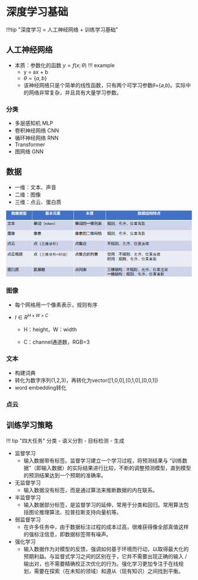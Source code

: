# 深度学习基础

!!!tip "深度学习 = 人工神经网络 + 训练学习基础"

## 人工神经网络

- 本质：参数化的函数 $y=f(x;\theta)$ 
	!!! example
	- y = ax + b
	- $\theta=\{a,b\}$
	- 该神经网络只是个简单的线性函数，只有两个可学习参数𝜃={𝑎,𝑏}。实际中的网络非常复杂，并且具有大量学习参数。

### 分类

- 多层感知机 MLP
- 卷积神经网络 CNN
- 循环神经网络 RNN
- Transformer
- 图网络 GNN

## 数据

* 一维：文本、声音
* 二维：图像
* 三维：点云、蛋白质

![image-20230707134336518](./assets/image-20230707134336518.png)

### 图像

* 每个网格用一个像素表示，规则有序

* $I \in R^{H\times W\times C}$

  * H：height，W：width

  * C：channel通道数，RGB=3

### 文本

* 构建词典
* 转化为数字序列(1,2,3)，再转化为vector([1,0,0],[0,1,0],[0,0,1])
* word embedding转化

### 点云

## 训练学习策略

!!! tip "四大任务"
	分类 - 语义分割 - 目标检测 - 生成

- 监督学习
    - 输入数据带有标签。监督学习建立一个学习过程，将预测结果与 “训练数据”（即输入数据）的实际结果进行比较，不断的调整预测模型，直到模型的预测结果达到一个预期的准确率。 
- 无监督学习
    - 输入数据没有标签，而是通过算法来推断数据的内在联系。 
- 半监督学习
    - 输入数据部分标签，是监督学习的延伸，常用于分类和回归。常用算法包括图论推理算法、拉普拉斯支持向量机等。
- 弱监督学习
    - 在许多任务中，由于数据标注过程的成本过高，很难获得像全部真值这样的强标注信息，即数据标签带有噪声。
- 强化学习
    - 输入数据作为对模型的反馈，强调如何基于环境而行动，以取得最大化的预期利益。与监督式学习之间的区别在于，它并不需要出现正确的输入 / 输出对，也不需要精确校正次优化的行为。强化学习更加专注于在线规划，需要在探索（在未知的领域）和遵从（现有知识）之间找到平衡。
